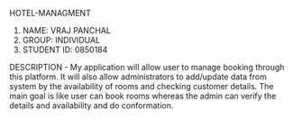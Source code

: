 HOTEL-MANAGMENT

1) NAME: VRAJ PANCHAL
2) GROUP: INDIVIDUAL
3) STUDENT ID: 0850184

DESCRIPTION - My application will allow user to manage booking through this platform. It will also allow administrators to add/update data from system by the availability of rooms and checking customer details. The main goal is like user can book rooms whereas the admin can verify the details and availability and do conformation.
